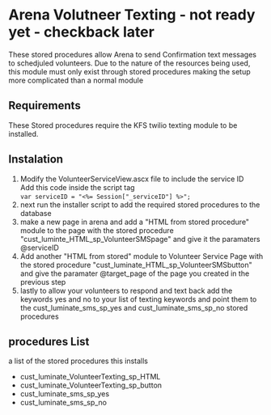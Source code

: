 <h1>Arena Volutneer Texting - not ready yet - checkback later</h1>
<p>These stored procedures allow Arena to send Confirmation text messages to schedjuled volunteers.
Due to the nature of the resources being used, this module must only exist through stored procedures making the setup more complicated than a normal module
</p>
<h2>Requirements</h2>
<p>These Stored procedures require the KFS twilio texting module to be installed.</p>
<h2>Instalation</h2>
<ol>
<li>Modify the VolunteerServiceView.ascx file to include the service ID <br> Add this code inside the script tag <br> <code>var serviceID = "<%= Session["_serviceID"] %>";</code></li>
<li>next run the installer script to add the required stored procedures to the database</li>
<li>make a new page in arena and add a "HTML from stored procedure" module to the page with the stored procedure "cust_luminte_HTML_sp_VolunteerSMSpage" and give it the paramaters @serviceID</li>
<li>Add another "HTML from stored" module to Volunteer Service Page with the stored procedure "cust_luminate_HTML_sp_VolunteerSMSbutton" and give the paramater @target_page of the page you created in the previous step</li>
<li>lastly to allow your volunteers to respond and text back add the keywords yes and no to your list of texting keywords and point them to the cust_luminate_sms_sp_yes and cust_luminate_sms_sp_no stored procedures</li>
</ol>
<h2>procedures List</h2>
<p>a list of the stored procedures this installs</p>
<ul>
<li>cust_luminate_VolunteerTexting_sp_HTML</li>
<li>cust_luminate_VolunteerTexting_sp_button</li>
<li>cust_luminate_sms_sp_yes</li>
<li>cust_luminate_sms_sp_no</li>
</ul>
